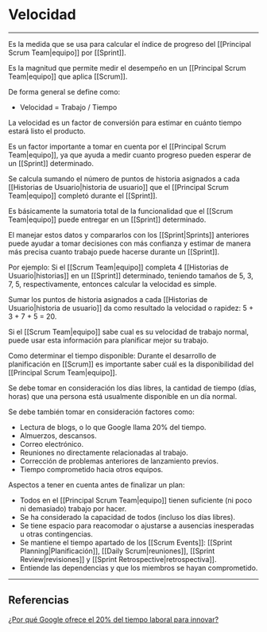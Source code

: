 # Velocidad
---

Es la medida que se usa para calcular el índice de progreso del [[Principal Scrum Team|equipo]] por [[Sprint]].

Es la magnitud que permite medir el desempeño en un [[Principal Scrum Team|equipo]] que aplica [[Scrum]].

De forma general se define como:
- Velocidad = Trabajo / Tiempo

La velocidad es un factor de conversión para estimar en cuánto tiempo estará listo el producto.

Es un factor importante a tomar en cuenta por el [[Principal Scrum Team|equipo]], ya que ayuda a medir cuanto progreso pueden esperar de un [[Sprint]] determinado.

Se calcula sumando el número de puntos de historia asignados a cada [[Historias de Usuario|historia de usuario]] que el [[Principal Scrum Team|equipo]] completó durante el [[Sprint]].

Es básicamente la sumatoria total de la funcionalidad que el [[Scrum Team|equipo]] puede entregar en un [[Sprint]] determinado.

El manejar estos datos y compararlos con los [[Sprint|Sprints]] anteriores puede ayudar a tomar decisiones con más confianza y estimar de manera más precisa cuanto trabajo puede hacerse durante un [[Sprint]].

Por ejemplo: Si el [[Scrum Team|equipo]] completa 4 [[Historias de Usuario|historias]] en un [[Sprint]] determinado, teniendo tamaños de 5, 3, 7, 5, respectivamente, entonces calcular la velocidad es simple.

Sumar los puntos de historia asignados a cada [[Historias de Usuario|historia de usuario]] da como resultado la velocidad o rapidez: 5 + 3 + 7 + 5 = 20.

Si el [[Scrum Team|equipo]] sabe cual es su velocidad de trabajo normal, puede usar esta información para planificar mejor su trabajo.

Como determinar el tiempo disponible:
Durante el desarrollo de planificación en [[Scrum]] es importante saber cuál es la disponibilidad del [[Principal Scrum Team|equipo]].

Se debe tomar en consideración los días libres, la cantidad de tiempo (días, horas) que una persona está usualmente disponible en un día normal.

Se debe también tomar en consideración factores como:
- Lectura de blogs, o lo que Google llama 20% del tiempo.
- Almuerzos, descansos.
- Correo electrónico.
- Reuniones no directamente relacionadas al trabajo.
- Corrección de problemas anteriores de lanzamiento previos.
- Tiempo comprometido hacia otros equipos.

Aspectos a tener en cuenta antes de finalizar un plan:
- Todos en el [[Principal Scrum Team|equipo]] tienen suficiente (ni poco ni demasiado) trabajo por hacer.
- Se ha considerado la capacidad de todos (incluso los días libres).
- Se tiene espacio para reacomodar o ajustarse a ausencias inesperadas u otras contingencias.
- Se mantiene el tiempo apartado de los [[Scrum Events]]: [[Sprint Planning|Planificación]], [[Daily Scrum|reuniones]], [[Sprint Review|revisiones]] y [[Sprint Retrospective|retrospectiva]].
- Entiende las dependencias y que los miembros se hayan comprometido.

---

## Referencias
[¿Por qué Google ofrece el 20% del tiempo laboral para innovar?](https://www.nomadsofdesk.com/2020/04/04/por-que-google-ofrece-el-20-del-tiempo-para-innovar/)